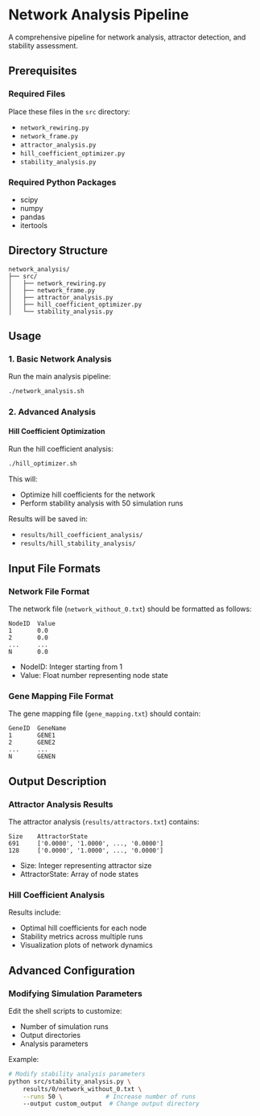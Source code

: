 # Network Analysis Pipeline

A comprehensive pipeline for network analysis, attractor detection, and stability assessment.

## Prerequisites

### Required Files
Place these files in the `src` directory:
- `network_rewiring.py`
- `network_frame.py`
- `attractor_analysis.py`
- `hill_coefficient_optimizer.py`
- `stability_analysis.py`

### Required Python Packages
- scipy
- numpy
- pandas
- itertools

## Directory Structure

```
network_analysis/
├── src/
│   ├── network_rewiring.py
│   ├── network_frame.py
│   ├── attractor_analysis.py
│   ├── hill_coefficient_optimizer.py
│   └── stability_analysis.py
```

## Usage

### 1. Basic Network Analysis
Run the main analysis pipeline:

```bash
./network_analysis.sh
```

### 2. Advanced Analysis

#### Hill Coefficient Optimization
Run the hill coefficient analysis:

```bash
./hill_optimizer.sh
```

This will:
- Optimize hill coefficients for the network
- Perform stability analysis with 50 simulation runs

Results will be saved in:
- `results/hill_coefficient_analysis/`
- `results/hill_stability_analysis/`

## Input File Formats

### Network File Format
The network file (`network_without_0.txt`) should be formatted as follows:
```
NodeID  Value
1       0.0
2       0.0
...     ...
N       0.0
```
- NodeID: Integer starting from 1
- Value: Float number representing node state

### Gene Mapping File Format
The gene mapping file (`gene_mapping.txt`) should contain:
```
GeneID  GeneName
1       GENE1
2       GENE2
...     ...
N       GENEN
```

## Output Description

### Attractor Analysis Results
The attractor analysis (`results/attractors.txt`) contains:
```
Size    AttractorState
691     ['0.0000', '1.0000', ..., '0.0000']
128     ['0.0000', '1.0000', ..., '0.0000']
```
- Size: Integer representing attractor size
- AttractorState: Array of node states

### Hill Coefficient Analysis
Results include:
- Optimal hill coefficients for each node
- Stability metrics across multiple runs
- Visualization plots of network dynamics

## Advanced Configuration

### Modifying Simulation Parameters
Edit the shell scripts to customize:
- Number of simulation runs
- Output directories
- Analysis parameters

Example:
```bash
# Modify stability analysis parameters
python src/stability_analysis.py \
    results/0/network_without_0.txt \
    --runs 50 \            # Increase number of runs
    --output custom_output  # Change output directory
```
